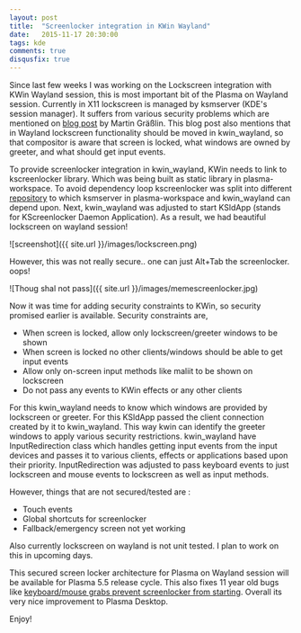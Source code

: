 ```yaml
---
layout: post
title:  "Screenlocker integration in KWin Wayland"
date:   2015-11-17 20:30:00
tags: kde
comments: true
disqusfix: true
---
```


Since last few weeks I was working on the Lockscreen integration with KWin Wayland session, this is most important bit of the Plasma on Wayland session. Currently in X11 lockscreen is managed by ksmserver (KDE's session manager). It suffers from various security problems which are mentioned on [blog post](http://blog.martin-graesslin.com/blog/2015/01/why-screen-lockers-on-x11-cannot-be-secure/) by Martin Gräßlin. This blog post also mentions that in Wayland lockscreen functionality should be moved in kwin_wayland, so that compositor is aware that screen is locked, what windows are owned by greeter, and what should get input events.

To provide screenlocker integration in kwin_wayland, KWin needs to link to kscreenlocker library. Which was being built as static library in plasma-workspace. To avoid dependency loop kscreenlocker was split into different [repository](https://quickgit.kde.org/?p=kscreenlocker.git) to which ksmserver in plasma-workspace and kwin_wayland can depend upon. Next, kwin_wayland was adjusted to start KSldApp (stands for KScreenlocker Daemon Application). As a result, we had beautiful lockscreen on wayland session!

![screenshot]({{ site.url }}/images/lockscreen.png)

However, this was not really secure.. one can just Alt+Tab the screenlocker. oops!

![Thoug shal not pass]({{ site.url }}/images/memescreenlocker.jpg)

Now it was time for adding security constraints to KWin, so security promised earlier is available. Security constraints are,

- When screen is locked, allow only lockscreen/greeter windows to be shown
- When screen is locked no other clients/windows should be able to get input events
- Allow only on-screen input methods like maliit to be shown on lockscreen
- Do not pass any events to KWin effects or any other clients

For this kwin_wayland needs to know which windows are provided by lockscreen or greeter. For this KSldApp passed the client connection created by it to kwin_wayland. This way kwin can identify the greeter windows to apply various security restrictions. kwin_wayland have InputRedirection class which handles getting input events from the input devices and passes it to various clients, effects or applications based upon their priority. InputRedirection was adjusted to pass keyboard events to just lockscreen and mouse events to lockscreen as well as input methods.

However, things that are not secured/tested are :

- Touch events
- Global shortcuts for screenlocker
- Fallback/emergency screen not yet working

Also currently lockscreen on wayland is not unit tested. I plan to work on this in upcoming days.

This secured screen locker architecture for Plasma on Wayland session will be available for Plasma 5.5 release cycle. This also fixes 11 year old bugs like [keyboard/mouse grabs prevent screenlocker from starting](https://bugs.kde.org/show_bug.cgi?id=78871). Overall its very nice improvement to Plasma Desktop.

Enjoy!

